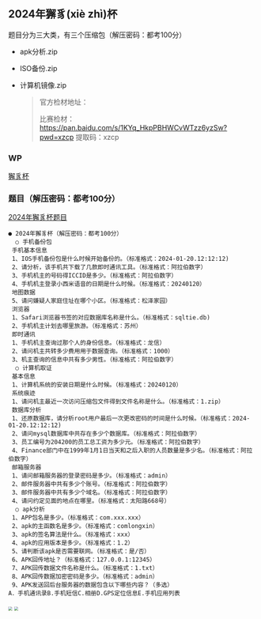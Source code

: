 ## 2024年獬豸(xiè zhì)杯

题目分为三大类，有三个压缩包（解压密码：都考100分）

- apk分析.zip

- ISO备份.zip

- 计算机镜像.zip

  > 官方检材地址：
  >
  > 比赛检材： https://pan.baidu.com/s/1KYq_HkpPBHWCvWTzz6yzSw?pwd=xzcp
  > 提取码：xzcp

### WP
[獬豸杯](./獬豸杯wp.pdf)

###  题目（解压密码：都考100分）

[2024年獬豸杯题目](./2024年獬豸杯题目（解压密码：都考100分）.txt)

```
● 2024年獬豸杯（解压密码：都考100分）
  ○ 手机备份包
 手机基本信息
 1、IOS手机备份包是什么时候开始备份的。（标准格式：2024-01-20.12:12:12)
 2、请分析，该手机共下载了几款即时通讯工具。（标准格式：阿拉伯数字）
 3、手机机主的号码得ICCID是多少。（标准格式：阿拉伯数字）
 4、手机机主登录小西米语音的日期是什么时候。（标准格式：20240120）
 地图数据
 5、请问嫌疑人家庭住址在哪个小区。（标准格式：松泽家园）
 浏览器
 1、Safari浏览器书签的对应数据库名称是什么。（标准格式：sqltie.db)
 2、手机机主计划去哪里旅游。（标准格式：苏州）
 即时通讯
 1、手机机主查询过那个人的身份信息。（标准格式：龙信）
 2、请问机主共转多少费用用于数据查询。（标准格式：1000）
 3、机主查询的信息中共有多少男性。（标准格式：阿拉伯数字）
  ○ 计算机取证
 基本信息
 1、计算机系统的安装日期是什么时候。（标准格式：20240120）
 系统痕迹
 1、请问机主最近一次访问压缩包文件得到文件名称是什么。（标准格式：1.zip）
 数据库分析
 1、还原数据库，请分析root用户最后一次更改密码的时间是什么时候。（标准格式：2024-01-20.12:12:12)
 2、请问mysql数据库中共存在多少个数据库。（标准格式：阿拉伯数字）
 3、员工编号为204200的员工总工资为多少元。（标准格式：阿拉伯数字）
 4、Finance部门中在1999年1月1日当天和之后入职的人员数量是多少名。（标准格式：阿拉伯数字）
 邮箱服务器
 1、请问邮箱服务器的登录密码是多少。（标准格式：admin）
 2、邮件服务器中共有多少个账号。（标准格式：阿拉伯数字）
 3、邮件服务器中共有多少个域名。（标准格式：阿拉伯数字）
 4、请问约定见面的地点在哪里。（标准格式：太阳路668号）
  ○ apk分析
 1、APP包名是多少。（标准格式：com.xxx.xxx）
 2、apk的主函数名是多少。（标准格式：comlongxin）
 3、apk的签名算法是什么。（标准格式：xxx）
 4、apk的应用版本是多少。（标准格式：1.2）
 5、请判断该apk是否需要联网。（标准格式：是/否）
 6、APK回传地址？（标准格式：127.0.0.1:12345）
 7、APK回传数据文件名称是什么。（标准格式：1.txt）
 8、APK回传数据加密密码是多少。（标准格式：admin）
 9、APK发送回后台服务器的数据包含以下哪些内容？（多选）
A．手机通讯录B.手机短信C.相册D.GPS定位信息E.手机应用列表
```

<img src="D:\CTF\真题\ctf-writeup\2024獬豸杯\image\官方.jpg" style="zoom: 50%;" />

<img src="D:\CTF\真题\ctf-writeup\2024獬豸杯\image\计分板.png" style="zoom:50%;" />